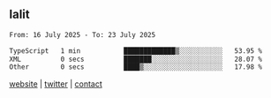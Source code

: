 ## lalit

<!--START_SECTION:waka-->

```txt
From: 16 July 2025 - To: 23 July 2025

TypeScript   1 min           █████████████▒░░░░░░░░░░░   53.95 %
XML          0 secs          ███████░░░░░░░░░░░░░░░░░░   28.07 %
Other        0 secs          ████▒░░░░░░░░░░░░░░░░░░░░   17.98 %
```

<!--END_SECTION:waka-->

[website](https://lalit.sh) | [twitter](https://x.com/@lalitcodes) | [contact](https://lalit.sh/contact)

